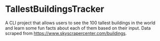 # TallestBuildingsTracker
A CLI project that allows users to see the 100 tallest buildings in the world and learn some fun facts about each of them based on their input. Data scraped from https://www.skyscrapercenter.com/buildings.
